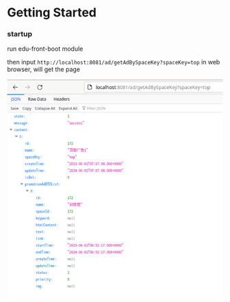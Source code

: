 # Getting Started

### startup

run edu-front-boot module

then input `http://localhost:8081/ad/getAdBySpaceKey?spaceKey=top` in web browser, will get the page

![img.png](img.png)